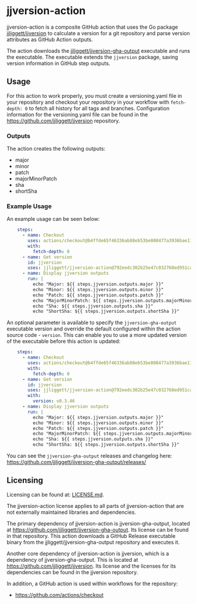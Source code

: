 # jjversion-action

jjversion-action is a composite GitHub action that uses the Go package [jjliggett/jjversion](https://github.com/jjliggett/jjversion) to calculate a version for a git repository and parse version attributes as GitHub Action outputs.

The action downloads the [jjliggett/jjversion-gha-output](https://github.com/jjliggett/jjversion-gha-output) executable and runs the executable. The executable extends the `jjversion` package, saving version information in GitHub step outputs.

## Usage

For this action to work properly, you must create a versioning.yaml file in your repository and checkout your repository in your workflow with ```fetch-depth: 0``` to fetch all history for all tags and branches. Configuration information for the versioning.yaml file can be found in the <https://github.com/jjliggett/jjversion> repository.

### Outputs

The action creates the following outputs:

- major
- minor
- patch
- majorMinorPatch
- sha
- shortSha

### Example Usage

An example usage can be seen below:

```yaml
    steps:
      - name: Checkout
        uses: actions/checkout@b4ffde65f46336ab88eb53be808477a3936bae11 # v4.1.1
        with:
          fetch-depth: 0
      - name: Get version
        id: jjversion
        uses: jjliggett/jjversion-action@792eedc302b25e47c032768ed951ca1c6abb5d3d # v0.6.11
      - name: Display jjversion outputs
        run: |
          echo "Major: ${{ steps.jjversion.outputs.major }}"
          echo "Minor: ${{ steps.jjversion.outputs.minor }}"
          echo "Patch: ${{ steps.jjversion.outputs.patch }}"
          echo "MajorMinorPatch: ${{ steps.jjversion.outputs.majorMinorPatch }}"
          echo "Sha: ${{ steps.jjversion.outputs.sha }}"
          echo "ShortSha: ${{ steps.jjversion.outputs.shortSha }}"
```

An optional parameter is available to specify the `jjversion-gha-output` executable version and override the default configured within the action source code - `version`. This can enable you to use a more updated version of the executable before this action is updated:

```yaml
    steps:
      - name: Checkout
        uses: actions/checkout@b4ffde65f46336ab88eb53be808477a3936bae11 # v4.1.1
        with:
          fetch-depth: 0
      - name: Get version
        id: jjversion
        uses: jjliggett/jjversion-action@792eedc302b25e47c032768ed951ca1c6abb5d3d # v0.6.11
        with:
          version: v0.3.46
      - name: Display jjversion outputs
        run: |
          echo "Major: ${{ steps.jjversion.outputs.major }}"
          echo "Minor: ${{ steps.jjversion.outputs.minor }}"
          echo "Patch: ${{ steps.jjversion.outputs.patch }}"
          echo "MajorMinorPatch: ${{ steps.jjversion.outputs.majorMinorPatch }}"
          echo "Sha: ${{ steps.jjversion.outputs.sha }}"
          echo "ShortSha: ${{ steps.jjversion.outputs.shortSha }}"
```

You can see the `jjversion-gha-output` releases and changelog here: <https://github.com/jjliggett/jjversion-gha-output/releases/>

## Licensing

Licensing can be found at: [LICENSE.md](LICENSE.md).

The jjversion-action license applies to all parts of jjversion-action that are not externally maintained libraries and dependencies.

The primary dependency of jjversion-action is jjversion-gha-output, located at <https://github.com/jjliggett/jjversion-gha-output>. Its license can be found in that repository. This action downloads a GitHub Release executable binary from the jjliggett/jjversion-gha-output repository and executes it.

Another core dependency of jjversion-action is jjversion, which is a dependency of jjversion-gha-output. This is located at <https://github.com/jjliggett/jjversion>. Its license and the licenses for its dependencies can be found in the jjversion repository.

In addition, a GitHub action is used within workflows for the repository:

- <https://github.com/actions/checkout>
